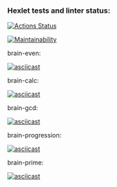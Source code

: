 ### Hexlet tests and linter status:
[![Actions Status](https://github.com/KanekiMeli/frontend-project-44/actions/workflows/hexlet-check.yml/badge.svg)](https://github.com/KanekiMeli/frontend-project-44/actions)

[![Maintainability](https://api.codeclimate.com/v1/badges/915d246a6c2aed4d464d/maintainability)](https://codeclimate.com/github/KanekiMeli/frontend-project-44/maintainability)

brain-even:

[![asciicast](https://asciinema.org/a/bmKcDkR3C7xMkKGjvDiypnd68.svg)](https://asciinema.org/a/bmKcDkR3C7xMkKGjvDiypnd68)

brain-calc:

[![asciicast](https://asciinema.org/a/Q8NHpVfNOfILgYiRi7D3f3N70.svg)](https://asciinema.org/a/Q8NHpVfNOfILgYiRi7D3f3N70)

brain-gcd:

[![asciicast](https://asciinema.org/a/bg5MJN8VUqFygq2ipHLBi9G7S.svg)](https://asciinema.org/a/bg5MJN8VUqFygq2ipHLBi9G7S)

brain-progression:

[![asciicast](https://asciinema.org/a/okUHWr2X9V94pMyy1FNRoVCGs.svg)](https://asciinema.org/a/okUHWr2X9V94pMyy1FNRoVCGs)

brain-prime:

[![asciicast](https://asciinema.org/a/Ce1I3KJlo2By6Pcgva1rWXtp3.svg)](https://asciinema.org/a/Ce1I3KJlo2By6Pcgva1rWXtp3)

 